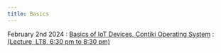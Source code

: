```yaml
---
title: Basics
---
```


February 2nd 2024
: [Basics of IoT Devices, Contiki Operating System](#)
  : [(Lecture, LT8, 6:30 pm to 8:30 pm)](#)


